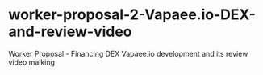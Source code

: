 # worker-proposal-2-Vapaee.io-DEX-and-review-video
Worker Proposal - Financing DEX Vapaee.io development and its review video maiking
